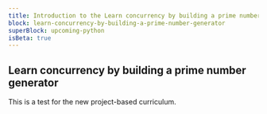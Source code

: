 ```yaml
---
title: Introduction to the Learn concurrency by building a prime number generator
block: learn-concurrency-by-building-a-prime-number-generator
superBlock: upcoming-python
isBeta: true
---
```


## Learn concurrency by building a prime number generator

This is a test for the new project-based curriculum.
